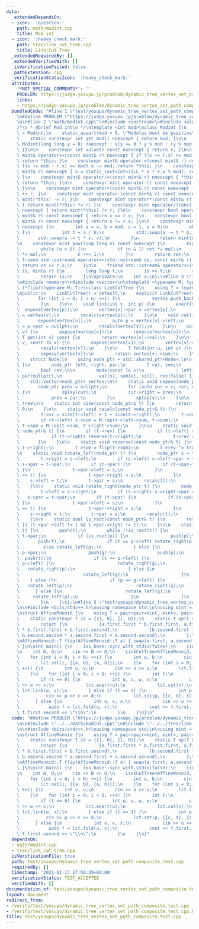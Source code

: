 ```yaml
---
data:
  _extendedDependsOn:
  - icon: ':question:'
    path: math/modint.cpp
    title: Mod int
  - icon: ':heavy_check_mark:'
    path: tree/link_cut_tree.cpp
    title: Link/Cut Tree
  _extendedRequiredBy: []
  _extendedVerifiedWith: []
  _isVerificationFailed: false
  _pathExtension: cpp
  _verificationStatusIcon: ':heavy_check_mark:'
  attributes:
    '*NOT_SPECIAL_COMMENTS*': ''
    PROBLEM: https://judge.yosupo.jp/problem/dynamic_tree_vertex_set_path_composite
    links:
    - https://judge.yosupo.jp/problem/dynamic_tree_vertex_set_path_composite
  bundledCode: "#line 1 \"test/yosupo/dynamic_tree_vertex_set_path_composite.test.cpp\"\
    \n#define PROBLEM \"https://judge.yosupo.jp/problem/dynamic_tree_vertex_set_path_composite\"\
    \n\n#line 2 \"math/modint.cpp\"\n#include <iostream>\n#include <algorithm>\n\n\
    /*\n * @brief Mod int\n */\ntemplate <int mod>\nclass Modint {\n    using mint\
    \ = Modint;\n    static_assert(mod > 0, \"Modulus must be positive\");\n\npublic:\n\
    \    static constexpr int get_mod() noexcept { return mod; }\n\n    constexpr\
    \ Modint(long long y = 0) noexcept : x(y >= 0 ? y % mod : (y % mod + mod) % mod)\
    \ {}\n\n    constexpr int value() const noexcept { return x; }\n\n    constexpr\
    \ mint& operator+=(const mint& r) noexcept { if ((x += r.x) >= mod) x -= mod;\
    \ return *this; }\n    constexpr mint& operator-=(const mint& r) noexcept { if\
    \ ((x += mod - r.x) >= mod) x -= mod; return *this; }\n    constexpr mint& operator*=(const\
    \ mint& r) noexcept { x = static_cast<int>(1LL * x * r.x % mod); return *this;\
    \ }\n    constexpr mint& operator/=(const mint& r) noexcept { *this *= r.inv();\
    \ return *this; }\n\n    constexpr mint operator-() const noexcept { return mint(-x);\
    \ }\n\n    constexpr mint operator+(const mint& r) const noexcept { return mint(*this)\
    \ += r; }\n    constexpr mint operator-(const mint& r) const noexcept { return\
    \ mint(*this) -= r; }\n    constexpr mint operator*(const mint& r) const noexcept\
    \ { return mint(*this) *= r; }\n    constexpr mint operator/(const mint& r) const\
    \ noexcept { return mint(*this) /= r; }\n\n    constexpr bool operator==(const\
    \ mint& r) const noexcept { return x == r.x; }\n    constexpr bool operator!=(const\
    \ mint& r) const noexcept { return x != r.x; }\n\n    constexpr mint inv() const\
    \ noexcept {\n        int a = x, b = mod, u = 1, v = 0;\n        while (b > 0)\
    \ {\n            int t = a / b;\n            std::swap(a -= t * b, b);\n     \
    \       std::swap(u -= t * v, v);\n        }\n        return mint(u);\n    }\n\
    \n    constexpr mint pow(long long n) const noexcept {\n        mint ret(1), mul(x);\n\
    \        while (n > 0) {\n            if (n & 1) ret *= mul;\n            mul\
    \ *= mul;\n            n >>= 1;\n        }\n        return ret;\n    }\n\n   \
    \ friend std::ostream& operator<<(std::ostream& os, const mint& r) {\n       \
    \ return os << r.x;\n    }\n\n    friend std::istream& operator>>(std::istream&\
    \ is, mint& r) {\n        long long t;\n        is >> t;\n        r = mint(t);\n\
    \        return is;\n    }\n\nprivate:\n    int x;\n};\n#line 3 \"tree/link_cut_tree.cpp\"\
    \n#include <memory>\n#include <vector>\n\ntemplate <typename M, typename M::T\
    \ (*flip)(typename M::T)>\nclass LinkCutTree {\n    using T = typename M::T;\n\
    \npublic:\n    LinkCutTree() = default;\n    explicit LinkCutTree(int n) {\n \
    \       for (int i = 0; i < n; ++i) {\n            vertex.push_back(std::make_shared<Node>(M::id));\n\
    \        }\n    }\n\n    void link(int v, int p) {\n        evert(v);\n      \
    \  expose(vertex[p]);\n        vertex[v]->par = vertex[p];\n        vertex[p]->right\
    \ = vertex[v];\n        recalc(vertex[p]);\n    }\n\n    void cut(int v) {\n \
    \       expose(vertex[v]);\n        auto p = vertex[v]->left;\n        vertex[v]->left\
    \ = p->par = nullptr;\n        recalc(vertex[v]);\n    }\n\n    void evert(int\
    \ v) {\n        expose(vertex[v]);\n        reverse(vertex[v]);\n    }\n\n   \
    \ T get(int v) const {\n        return vertex[v]->val;\n    }\n\n    void set(int\
    \ v, const T& x) {\n        expose(vertex[v]);\n        vertex[v]->val = x;\n\
    \        recalc(vertex[v]);\n    }\n\n    T fold(int u, int v) {\n        evert(u);\n\
    \        expose(vertex[v]);\n        return vertex[v]->sum;\n    }\n\nprivate:\n\
    \    struct Node;\n    using node_ptr = std::shared_ptr<Node>;\n\n    struct Node\
    \ {\n        node_ptr left, right, par;\n        T val, sum;\n        int sz;\n\
    \        bool rev;\n\n        Node(const T& x)\n            : left(nullptr), right(nullptr),\
    \ par(nullptr),\n              val(x), sum(x), sz(1), rev(false) {}\n    };\n\n\
    \    std::vector<node_ptr> vertex;\n\n    static void expose(node_ptr v) {\n \
    \       node_ptr prev = nullptr;\n        for (auto cur = v; cur; cur = cur->par)\
    \ {\n            splay(cur);\n            cur->right = prev;\n            recalc(cur);\n\
    \            prev = cur;\n        }\n        splay(v);\n    }\n\n    // splay\
    \ tree\n\n    static int size(const node_ptr& t) {\n        return t ? t->sz :\
    \ 0;\n    }\n\n    static void recalc(const node_ptr& t) {\n        if (!t) return;\n\
    \        t->sz = size(t->left) + 1 + size(t->right);\n        t->sum = t->val;\n\
    \        if (t->left) t->sum = M::op(t->left->sum, t->sum);\n        if (t->right)\
    \ t->sum = M::op(t->sum, t->right->sum);\n    }\n\n    static void push(const\
    \ node_ptr& t) {\n        if (t->rev) {\n            if (t->left) reverse(t->left);\n\
    \            if (t->right) reverse(t->right);\n            t->rev = false;\n \
    \       }\n    }\n\n    static void reverse(const node_ptr& t) {\n        std::swap(t->left,\
    \ t->right);\n        t->sum = flip(t->sum);\n        t->rev ^= true;\n    }\n\
    \n    static void rotate_left(node_ptr t) {\n        node_ptr s = t->right;\n\
    \        t->right = s->left;\n        if (s->left) s->left->par = t;\n       \
    \ s->par = t->par;\n        if (t->par) {\n            if (t->par->left == t)\
    \ {\n                t->par->left = s;\n            }\n            if (t->par->right\
    \ == t) {\n                t->par->right = s;\n            }\n        }\n    \
    \    s->left = t;\n        t->par = s;\n        recalc(t);\n        recalc(s);\n\
    \    }\n\n    static void rotate_right(node_ptr t) {\n        node_ptr s = t->left;\n\
    \        t->left = s->right;\n        if (s->right) s->right->par = t;\n     \
    \   s->par = t->par;\n        if (t->par) {\n            if (t->par->left == t)\
    \ {\n                t->par->left = s;\n            }\n            if (t->par->right\
    \ == t) {\n                t->par->right = s;\n            }\n        }\n    \
    \    s->right = t;\n        t->par = s;\n        recalc(t);\n        recalc(s);\n\
    \    }\n\n    static bool is_root(const node_ptr& t) {\n        return !t->par\
    \ || (t->par->left != t && t->par->right != t);\n    }\n\n    static void splay(node_ptr\
    \ t) {\n        push(t);\n        while (!is_root(t)) {\n            auto p =\
    \ t->par;\n            if (is_root(p)) {\n                push(p);\n         \
    \       push(t);\n                if (t == p->left) rotate_right(p);\n       \
    \         else rotate_left(p);\n            } else {\n                auto g =\
    \ p->par;\n                push(g);\n                push(p);\n              \
    \  push(t);\n                if (t == p->left) {\n                    if (p ==\
    \ g->left) {\n                        rotate_right(g);\n                     \
    \   rotate_right(p);\n                    } else {\n                        rotate_right(p);\n\
    \                        rotate_left(g);\n                    }\n            \
    \    } else {\n                    if (p == g->left) {\n                     \
    \   rotate_left(p);\n                        rotate_right(g);\n              \
    \      } else {\n                        rotate_left(g);\n                   \
    \     rotate_left(p);\n                    }\n                }\n            }\n\
    \        }\n    }\n};\n#line 5 \"test/yosupo/dynamic_tree_vertex_set_path_composite.test.cpp\"\
    \n\n#include <bits/stdc++.h>\nusing namespace std;\n\nusing mint = Modint<998244353>;\n\
    \nstruct AffineMonoid {\n    using T = pair<pair<mint, mint>, pair<mint, mint>>;\n\
    \    static constexpr T id = {{1, 0}, {1, 0}};\n    static T op(T a, T b) {\n\
    \        return {\n            {a.first.first * b.first.first, a.first.second\
    \ * b.first.first + b.first.second},\n            {b.second.first * a.second.first,\
    \ b.second.second * a.second.first + a.second.second},\n        };\n    }\n};\n\
    \nAffineMonoid::T flip(AffineMonoid::T a) { swap(a.first, a.second); return a;\
    \ }\n\nint main() {\n    ios_base::sync_with_stdio(false);\n    cin.tie(nullptr);\n\
    \n    int N, Q;\n    cin >> N >> Q;\n    LinkCutTree<AffineMonoid, flip> lct(N);\n\
    \    for (int i = 0; i < N; ++i) {\n        int a, b;\n        cin >> a >> b;\n\
    \        lct.set(i, {{a, b}, {a, b}});\n    }\n    for (int i = 0; i < N - 1;\
    \ ++i) {\n        int u, v;\n        cin >> u >> v;\n        lct.link(u, v);\n\
    \    }\n    for (int i = 0; i < Q; ++i) {\n        int t;\n        cin >> t;\n\
    \        if (t == 0) {\n            int u, v, w, x;\n            cin >> u >> v\
    \ >> w >> x;\n            lct.evert(u);\n            lct.cut(v);\n           \
    \ lct.link(w, x);\n        } else if (t == 1) {\n            int p, c, d;\n  \
    \          cin >> p >> c >> d;\n            lct.set(p, {{c, d}, {c, d}});\n  \
    \      } else {\n            int u, v, x;\n            cin >> u >> v >> x;\n \
    \           auto f = lct.fold(u, v);\n            cout << f.first.first * x +\
    \ f.first.second << \"\\n\";\n        }\n    }\n}\n"
  code: "#define PROBLEM \"https://judge.yosupo.jp/problem/dynamic_tree_vertex_set_path_composite\"\
    \n\n#include \"../../math/modint.cpp\"\n#include \"../../tree/link_cut_tree.cpp\"\
    \n\n#include <bits/stdc++.h>\nusing namespace std;\n\nusing mint = Modint<998244353>;\n\
    \nstruct AffineMonoid {\n    using T = pair<pair<mint, mint>, pair<mint, mint>>;\n\
    \    static constexpr T id = {{1, 0}, {1, 0}};\n    static T op(T a, T b) {\n\
    \        return {\n            {a.first.first * b.first.first, a.first.second\
    \ * b.first.first + b.first.second},\n            {b.second.first * a.second.first,\
    \ b.second.second * a.second.first + a.second.second},\n        };\n    }\n};\n\
    \nAffineMonoid::T flip(AffineMonoid::T a) { swap(a.first, a.second); return a;\
    \ }\n\nint main() {\n    ios_base::sync_with_stdio(false);\n    cin.tie(nullptr);\n\
    \n    int N, Q;\n    cin >> N >> Q;\n    LinkCutTree<AffineMonoid, flip> lct(N);\n\
    \    for (int i = 0; i < N; ++i) {\n        int a, b;\n        cin >> a >> b;\n\
    \        lct.set(i, {{a, b}, {a, b}});\n    }\n    for (int i = 0; i < N - 1;\
    \ ++i) {\n        int u, v;\n        cin >> u >> v;\n        lct.link(u, v);\n\
    \    }\n    for (int i = 0; i < Q; ++i) {\n        int t;\n        cin >> t;\n\
    \        if (t == 0) {\n            int u, v, w, x;\n            cin >> u >> v\
    \ >> w >> x;\n            lct.evert(u);\n            lct.cut(v);\n           \
    \ lct.link(w, x);\n        } else if (t == 1) {\n            int p, c, d;\n  \
    \          cin >> p >> c >> d;\n            lct.set(p, {{c, d}, {c, d}});\n  \
    \      } else {\n            int u, v, x;\n            cin >> u >> v >> x;\n \
    \           auto f = lct.fold(u, v);\n            cout << f.first.first * x +\
    \ f.first.second << \"\\n\";\n        }\n    }\n}"
  dependsOn:
  - math/modint.cpp
  - tree/link_cut_tree.cpp
  isVerificationFile: true
  path: test/yosupo/dynamic_tree_vertex_set_path_composite.test.cpp
  requiredBy: []
  timestamp: '2021-01-17 17:56:39+09:00'
  verificationStatus: TEST_ACCEPTED
  verifiedWith: []
documentation_of: test/yosupo/dynamic_tree_vertex_set_path_composite.test.cpp
layout: document
redirect_from:
- /verify/test/yosupo/dynamic_tree_vertex_set_path_composite.test.cpp
- /verify/test/yosupo/dynamic_tree_vertex_set_path_composite.test.cpp.html
title: test/yosupo/dynamic_tree_vertex_set_path_composite.test.cpp
---
```

